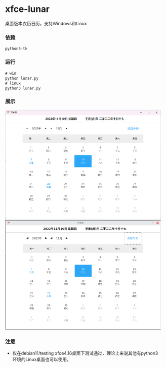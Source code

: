 # xfce-lunar
桌面版本农历日历，支持Windows和Linux

### 依赖
```
python3-tk
```

### 运行
```
# win
python lunar.py
# linux
python3 lunar.py
```

### 展示
![windows](windows.png)
![linux](linux.png)

### 注意
- 仅在debian11/testing xfce4.16桌面下测试通过，理论上来说其他有python3环境的Linux桌面也可以使用。